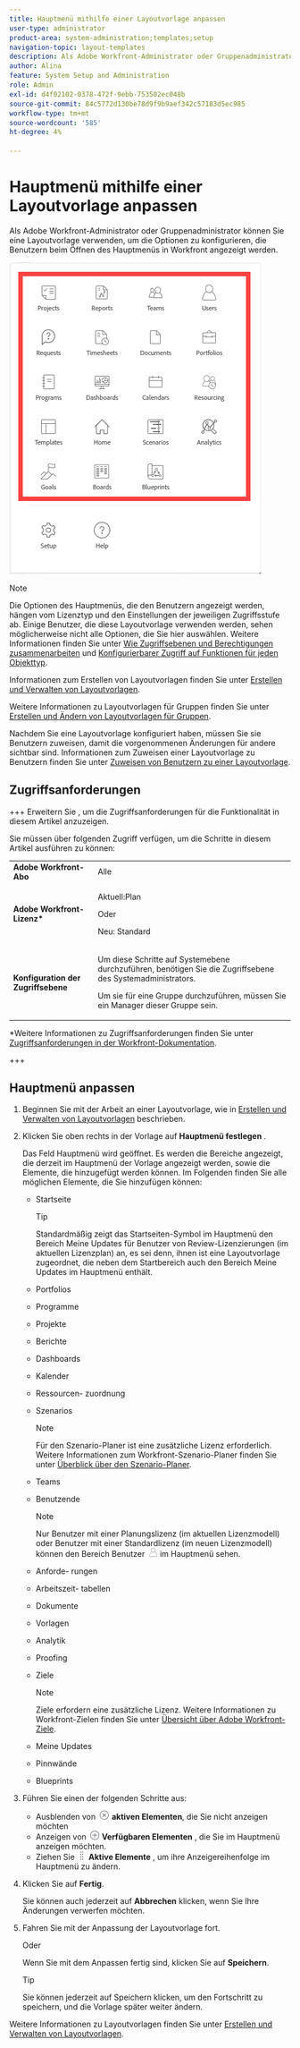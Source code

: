 ```yaml
---
title: Hauptmenü mithilfe einer Layoutvorlage anpassen
user-type: administrator
product-area: system-administration;templates;setup
navigation-topic: layout-templates
description: Als Adobe Workfront-Administrator oder Gruppenadministrator können Sie eine Layoutvorlage verwenden, um die Optionen zu konfigurieren, die Benutzern beim Öffnen des Hauptmenüs in Workfront angezeigt werden.
author: Alina
feature: System Setup and Administration
role: Admin
exl-id: d4f02102-0378-472f-9ebb-753502ec048b
source-git-commit: 84c5772d130be78d9f9b9aef342c57183d5ec985
workflow-type: tm+mt
source-wordcount: '585'
ht-degree: 4%

---
```


# Hauptmenü mithilfe einer Layoutvorlage anpassen

<!--Audited: 01/2024-->

Als Adobe Workfront-Administrator oder Gruppenadministrator können Sie eine Layoutvorlage verwenden, um die Optionen zu konfigurieren, die Benutzern beim Öffnen des Hauptmenüs in Workfront angezeigt werden.

![Hauptmenüoptionen](assets/main-menu-with-blueprints-no-branding.png)

>[!NOTE]
>
>Die Optionen des Hauptmenüs, die den Benutzern angezeigt werden, hängen vom Lizenztyp und den Einstellungen der jeweiligen Zugriffsstufe ab. Einige Benutzer, die diese Layoutvorlage verwenden werden, sehen möglicherweise nicht alle Optionen, die Sie hier auswählen. Weitere Informationen finden Sie unter [Wie Zugriffsebenen und Berechtigungen zusammenarbeiten](../../../administration-and-setup/add-users/access-levels-and-object-permissions/how-access-levels-permissions-work-together.md) und [Konfigurierbarer Zugriff auf Funktionen für jeden Objekttyp](../../../administration-and-setup/add-users/access-levels-and-object-permissions/configurable-functionality-in-each-access-level-by-object-type.md).

Informationen zum Erstellen von Layoutvorlagen finden Sie unter [Erstellen und Verwalten von Layoutvorlagen](../use-layout-templates/create-and-manage-layout-templates.md).

Weitere Informationen zu Layoutvorlagen für Gruppen finden Sie unter [Erstellen und Ändern von Layoutvorlagen für Gruppen](../../../administration-and-setup/manage-groups/work-with-group-objects/create-and-modify-a-groups-layout-templates.md).

Nachdem Sie eine Layoutvorlage konfiguriert haben, müssen Sie sie Benutzern zuweisen, damit die vorgenommenen Änderungen für andere sichtbar sind. Informationen zum Zuweisen einer Layoutvorlage zu Benutzern finden Sie unter [Zuweisen von Benutzern zu einer Layoutvorlage](../use-layout-templates/assign-users-to-layout-template.md).

## Zugriffsanforderungen

+++ Erweitern Sie , um die Zugriffsanforderungen für die Funktionalität in diesem Artikel anzuzeigen.

Sie müssen über folgenden Zugriff verfügen, um die Schritte in diesem Artikel ausführen zu können:

<table style="table-layout:auto"> 
 <col> 
 <col> 
 <tbody> 
  <tr> 
   <td role="rowheader"><strong>Adobe Workfront-Abo</strong></td> 
   <td>Alle</td> 
  </tr> 
  <tr> 
   <td role="rowheader"><strong>Adobe Workfront-Lizenz*</strong></td> 
   <td><p>Aktuell:Plan</p>
   Oder
   <p>Neu: Standard</p></td> 
  </tr> 
  <tr> 
   <td role="rowheader"><strong>Konfiguration der Zugriffsebene</strong></td> 
   <td> <p>Um diese Schritte auf Systemebene durchzuführen, benötigen Sie die Zugriffsebene des Systemadministrators.</p>
    <p>Um sie für eine Gruppe durchzuführen, müssen Sie ein Manager dieser Gruppe sein.</p> 
     </td> 
  </tr> 
 </tbody> 
</table>

*Weitere Informationen zu Zugriffsanforderungen finden Sie unter [Zugriffsanforderungen in der Workfront-Dokumentation](/help/quicksilver/administration-and-setup/add-users/access-levels-and-object-permissions/access-level-requirements-in-documentation.md).

+++

## Hauptmenü anpassen

1. Beginnen Sie mit der Arbeit an einer Layoutvorlage, wie in [Erstellen und Verwalten von Layoutvorlagen](../../../administration-and-setup/customize-workfront/use-layout-templates/create-and-manage-layout-templates.md) beschrieben.
1. Klicken Sie oben rechts in der Vorlage auf **Hauptmenü festlegen** .

   Das Feld Hauptmenü wird geöffnet. Es werden die Bereiche angezeigt, die derzeit im Hauptmenü der Vorlage angezeigt werden, sowie die Elemente, die hinzugefügt werden können. Im Folgenden finden Sie alle möglichen Elemente, die Sie hinzufügen können:
   * Startseite

     >[!TIP]
     >
     >Standardmäßig zeigt das Startseiten-Symbol im Hauptmenü den Bereich Meine Updates für Benutzer von Review-Lizenzierungen (im aktuellen Lizenzplan) an, es sei denn, ihnen ist eine Layoutvorlage zugeordnet, die neben dem Startbereich auch den Bereich Meine Updates im Hauptmenü enthält.

   * Portfolios
   * Programme
   * Projekte
   * Berichte
   * Dashboards
   * Kalender
   * Ressourcen- zuordnung
   * Szenarios

     >[!NOTE]
     >
     >Für den Szenario-Planer ist eine zusätzliche Lizenz erforderlich. Weitere Informationen zum Workfront-Szenario-Planer finden Sie unter [Überblick über den Szenario-Planer](../../../scenario-planner/scenario-planner-overview.md).

   * Teams
   * Benutzende

     >[!NOTE]
     >
     >Nur Benutzer mit einer Planungslizenz (im aktuellen Lizenzmodell) oder Benutzer mit einer Standardlizenz (im neuen Lizenzmodell) können den Bereich Benutzer ![](assets/users-icon-in-main-menu.png) im Hauptmenü sehen.

   * Anforde- rungen
   * Arbeitszeit- tabellen
   * Dokumente
   * Vorlagen
   * Analytik
   * Proofing
   * Ziele

     >[!NOTE]
     >
     >Ziele erfordern eine zusätzliche Lizenz. Weitere Informationen zu Workfront-Zielen finden Sie unter [Übersicht über Adobe Workfront-Ziele](../../../workfront-goals/goal-management/wf-goals-overview.md).

   * Meine Updates
   * Pinnwände
   * Blueprints

1. Führen Sie einen der folgenden Schritte aus:

   * Ausblenden von ![](assets/remove-icon---x-in-circle.png) **aktiven Elementen**, die Sie nicht anzeigen möchten
   * Anzeigen von ![](assets/add-icon-plus-in-circle.png) **Verfügbaren Elementen** , die Sie im Hauptmenü anzeigen möchten.
   * Ziehen Sie ![](assets/move-icon---dots.png) **Aktive Elemente** , um ihre Anzeigereihenfolge im Hauptmenü zu ändern.

1. Klicken Sie auf **Fertig**.

   Sie können auch jederzeit auf **Abbrechen** klicken, wenn Sie Ihre Änderungen verwerfen möchten.

1. Fahren Sie mit der Anpassung der Layoutvorlage fort.

   Oder

   Wenn Sie mit dem Anpassen fertig sind, klicken Sie auf **Speichern**.

   >[!TIP]
   >
   >Sie können jederzeit auf Speichern klicken, um den Fortschritt zu speichern, und die Vorlage später weiter ändern.

Weitere Informationen zu Layoutvorlagen finden Sie unter [Erstellen und Verwalten von Layoutvorlagen](../../../administration-and-setup/customize-workfront/use-layout-templates/create-and-manage-layout-templates.md).
